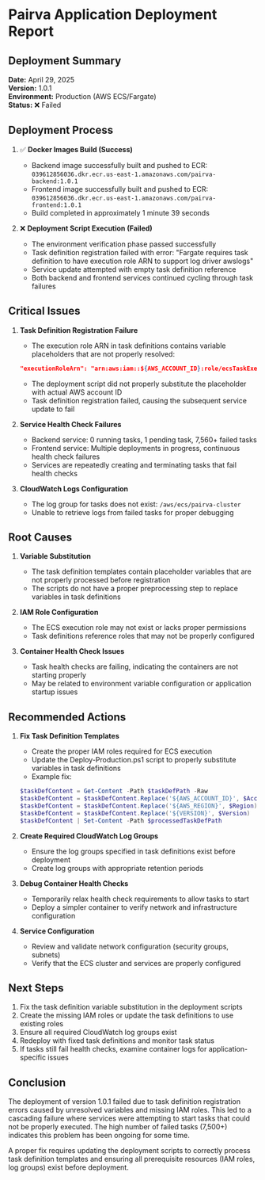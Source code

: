 # Pairva Application Deployment Report

## Deployment Summary

**Date:** April 29, 2025  
**Version:** 1.0.1  
**Environment:** Production (AWS ECS/Fargate)  
**Status:** ❌ Failed  

## Deployment Process

1. ✅ **Docker Images Build (Success)**
   - Backend image successfully built and pushed to ECR: `039612856036.dkr.ecr.us-east-1.amazonaws.com/pairva-backend:1.0.1`
   - Frontend image successfully built and pushed to ECR: `039612856036.dkr.ecr.us-east-1.amazonaws.com/pairva-frontend:1.0.1`
   - Build completed in approximately 1 minute 39 seconds

2. ❌ **Deployment Script Execution (Failed)**
   - The environment verification phase passed successfully
   - Task definition registration failed with error: "Fargate requires task definition to have execution role ARN to support log driver awslogs"
   - Service update attempted with empty task definition reference
   - Both backend and frontend services continued cycling through task failures

## Critical Issues

1. **Task Definition Registration Failure**
   - The execution role ARN in task definitions contains variable placeholders that are not properly resolved:
   ```json
   "executionRoleArn": "arn:aws:iam::${AWS_ACCOUNT_ID}:role/ecsTaskExecutionRole"
   ```
   - The deployment script did not properly substitute the placeholder with actual AWS account ID
   - Task definition registration failed, causing the subsequent service update to fail

2. **Service Health Check Failures**
   - Backend service: 0 running tasks, 1 pending task, 7,560+ failed tasks
   - Frontend service: Multiple deployments in progress, continuous health check failures
   - Services are repeatedly creating and terminating tasks that fail health checks

3. **CloudWatch Logs Configuration**
   - The log group for tasks does not exist: `/aws/ecs/pairva-cluster`
   - Unable to retrieve logs from failed tasks for proper debugging

## Root Causes

1. **Variable Substitution**
   - The task definition templates contain placeholder variables that are not properly processed before registration
   - The scripts do not have a proper preprocessing step to replace variables in task definitions

2. **IAM Role Configuration**
   - The ECS execution role may not exist or lacks proper permissions
   - Task definitions reference roles that may not be properly configured

3. **Container Health Check Issues**
   - Task health checks are failing, indicating the containers are not starting properly
   - May be related to environment variable configuration or application startup issues

## Recommended Actions

1. **Fix Task Definition Templates**
   - Create the proper IAM roles required for ECS execution
   - Update the Deploy-Production.ps1 script to properly substitute variables in task definitions
   - Example fix:
   ```powershell
   $taskDefContent = Get-Content -Path $taskDefPath -Raw
   $taskDefContent = $taskDefContent.Replace('${AWS_ACCOUNT_ID}', $AccountId)
   $taskDefContent = $taskDefContent.Replace('${AWS_REGION}', $Region)
   $taskDefContent = $taskDefContent.Replace('${VERSION}', $Version)
   $taskDefContent | Set-Content -Path $processedTaskDefPath
   ```

2. **Create Required CloudWatch Log Groups**
   - Ensure the log groups specified in task definitions exist before deployment
   - Create log groups with appropriate retention periods

3. **Debug Container Health Checks**
   - Temporarily relax health check requirements to allow tasks to start
   - Deploy a simpler container to verify network and infrastructure configuration

4. **Service Configuration**
   - Review and validate network configuration (security groups, subnets)
   - Verify that the ECS cluster and services are properly configured

## Next Steps

1. Fix the task definition variable substitution in the deployment scripts
2. Create the missing IAM roles or update the task definitions to use existing roles
3. Ensure all required CloudWatch log groups exist
4. Redeploy with fixed task definitions and monitor task status
5. If tasks still fail health checks, examine container logs for application-specific issues

## Conclusion

The deployment of version 1.0.1 failed due to task definition registration errors caused by unresolved variables and missing IAM roles. This led to a cascading failure where services were attempting to start tasks that could not be properly executed. The high number of failed tasks (7,500+) indicates this problem has been ongoing for some time.

A proper fix requires updating the deployment scripts to correctly process task definition templates and ensuring all prerequisite resources (IAM roles, log groups) exist before deployment.
